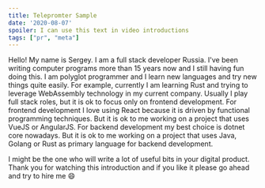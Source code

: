 ```yaml
---
title: Telepromter Sample
date: '2020-08-07'
spoiler: I can use this text in video introductions
tags: ["pr", "meta"]
---
```


Hello! My name is Sergey. I am a full stack developer Russia.
I've been writing computer programs more than 15 years now and I still having fun doing this. 
I am polyglot programmer and I learn new languages and try new things quite easily.
For example, currently I am learning Rust and trying to leverage WebAssembly technology in my current company.
Usually I play full stack roles, but it is ok to focus only on frontend development.
For frontend development I love using React because it is driven by functional programming techniques.
But it is ok to me working on a project that uses VueJS or AngularJS.
For backend development my best choice is dotnet core nowadays.
But it is ok to me working on a project that uses Java, Golang or Rust as primary language for backend development.

I might be the one who will write a lot of useful bits in your digital product.
Thank you for watching this introduction and if you like it please go ahead and try to hire me :smile:
